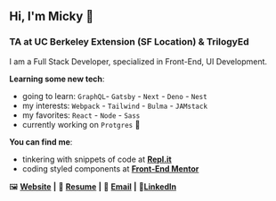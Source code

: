 ## Hi, I'm Micky 👋

### TA at UC Berkeley Extension (SF Location) & TrilogyEd

I am a Full Stack Developer, specialized in Front-End, UI Development.

**Learning some new tech**:
- going to learn: `GraphQL`- `Gatsby` - `Next` - `Deno` - `Nest`
- my interests: `Webpack` - `Tailwind` - `Bulma` - `JAMstack`
- my favorites: `React` - `Node` - `Sass`
- currently working on `Protgres` 🐘

**You can find me**:
- tinkering with snippets of code at [**Repl.it**][Repl.it]
- coding styled components at [**Front-End Mentor**][Front-End Mentor]

🖼 [**Website**][Website] **|**
📄 [**Resume**][Resume] **|**
📧 [**Email**][Email] **|**
🎩[**LinkedIn**][LinkedIn]

<!-- -->

[Website]: https://aww-micky.web.app/
[Resume]: https://cutt.ly/michael-f-alvarez-cv
[Email]: mailto:michael_fred_alvarez@yahoo.com
[LinkedIn]: https://www.linkedin.com/in/awwmicky/

[Repl.it]: https://repl.it/@awwmicky
[Front-End Mentor]: https://www.frontendmentor.io/profile/awwmicky
